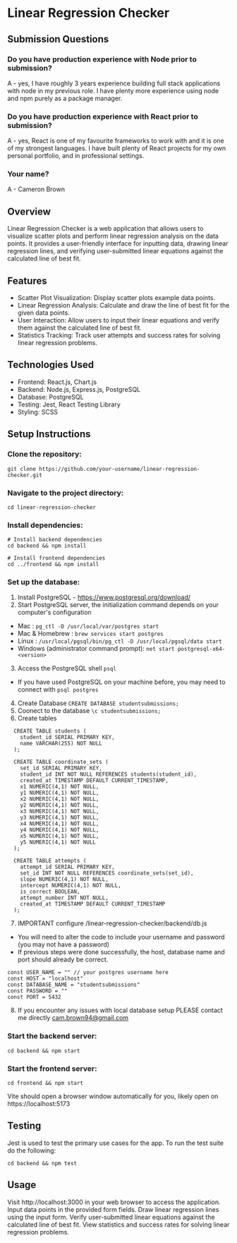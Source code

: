 # Linear Regression Checker

## Submission Questions

### Do you have production experience with Node prior to submission?

A - yes, I have roughly 3 years experience building full stack applications with node in my previous role. I have plenty more experience using node and npm purely as a package manager.

### Do you have production experience with React prior to submission?

A - yes, React is one of my favourite frameworks to work with and it is one of my strongest languages. I have built plenty of React projects for my own personal portfolio, and in professional settings.

### Your name?

A - Cameron Brown

## Overview

Linear Regression Checker is a web application that allows users to visualize scatter plots and perform linear regression analysis on the data points. It provides a user-friendly interface for inputting data, drawing linear regression lines, and verifying user-submitted linear equations against the calculated line of best fit.

## Features

- Scatter Plot Visualization: Display scatter plots example data points.
- Linear Regression Analysis: Calculate and draw the line of best fit for the given data points.
- User Interaction: Allow users to input their linear equations and verify them against the calculated line of best fit.
- Statistics Tracking: Track user attempts and success rates for solving linear regression problems.

## Technologies Used

- Frontend: React.js, Chart.js
- Backend: Node.js, Express.js, PostgreSQL
- Database: PostgreSQL
- Testing: Jest, React Testing Library
- Styling: SCSS

## Setup Instructions

### Clone the repository:

```
git clone https://github.com/your-username/linear-regression-checker.git
```

### Navigate to the project directory:

```
cd linear-regression-checker
```

### Install dependencies:

```
# Install backend dependencies
cd backend && npm install

# Install frontend dependencies
cd ../frontend && npm install
```

### Set up the database:

1. Install PostgreSQL - https://www.postgresql.org/download/
2. Start PostgreSQL server, the initialization command depends on your computer's configuration

- Mac : `pg_ctl -D /usr/local/var/postgres start`
- Mac & Homebrew : `brew services start postgres`
- Linux : `/usr/local/pgsql/bin/pg_ctl -D /usr/local/pgsql/data start`
- Windows (administrator command prompt): `net start postgresql-x64-<version>`

3. Access the PostgreSQL shell
   `psql`

- If you have used PostgreSQL on your machine before, you may need to connect with
  `psql postgres`

4. Create Database
   `CREATE DATABASE studentsubmissions;`
5. Coonect to the database
   `\c studentsubmissions;`
6. Create tables

```
  CREATE TABLE students (
    student_id SERIAL PRIMARY KEY,
    name VARCHAR(255) NOT NULL
  );

  CREATE TABLE coordinate_sets (
    set_id SERIAL PRIMARY KEY,
    student_id INT NOT NULL REFERENCES students(student_id),
    created_at TIMESTAMP DEFAULT CURRENT_TIMESTAMP,
    x1 NUMERIC(4,1) NOT NULL,
    y1 NUMERIC(4,1) NOT NULL,
    x2 NUMERIC(4,1) NOT NULL,
    y2 NUMERIC(4,1) NOT NULL,
    x3 NUMERIC(4,1) NOT NULL,
    y3 NUMERIC(4,1) NOT NULL,
    x4 NUMERIC(4,1) NOT NULL,
    y4 NUMERIC(4,1) NOT NULL,
    x5 NUMERIC(4,1) NOT NULL,
    y5 NUMERIC(4,1) NOT NULL
  );

  CREATE TABLE attempts (
    attempt_id SERIAL PRIMARY KEY,
    set_id INT NOT NULL REFERENCES coordinate_sets(set_id),
    slope NUMERIC(4,1) NOT NULL,
    intercept NUMERIC(4,1) NOT NULL,
    is_correct BOOLEAN,
    attempt_number INT NOT NULL,
    created_at TIMESTAMP DEFAULT CURRENT_TIMESTAMP
  );
```

7. IMPORTANT configure /linear-regression-checker/backend/db.js

- You will need to alter the code to include your username and password (you may not have a password)
- If previous steps were done successfully, the host, database name and port should already be correct.

```
const USER_NAME = "" // your postgres username here
const HOST = "localhost"
const DATABASE_NAME = "studentsubmissions"
const PASSWORD = ""
const PORT = 5432
```

8. If you encounter any issues with local database setup PLEASE contact me directly cam.brown94@gmail.com

### Start the backend server:

```
cd backend && npm start
```

### Start the frontend server:

```
cd frontend && npm start
```

Vite should open a browser window automatically for you, likely open on https://localhost:5173

## Testing

Jest is used to test the primary use cases for the app. To run the test suite do the following:

```
cd backend && npm test
```

## Usage

Visit http://localhost:3000 in your web browser to access the application.
Input data points in the provided form fields.
Draw linear regression lines using the input form.
Verify user-submitted linear equations against the calculated line of best fit.
View statistics and success rates for solving linear regression problems.
